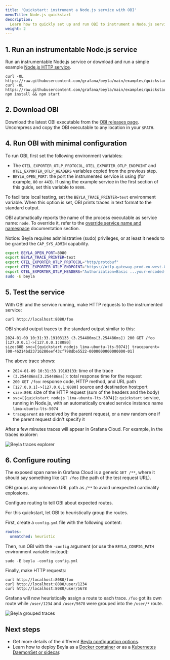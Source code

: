 ```yaml
---
title: 'Quickstart: instrument a Node.js service with OBI'
menuTitle: Node.js quickstart
description:
  Learn how to quickly set up and run OBI to instrument a Node.js service
weight: 2
---
```


## 1. Run an instrumentable Node.js service

Run an instrumentable Node.js service or download and run a simple example
[Node.js HTTP service](https://github.com/grafana/beyla/tree/main/examples/quickstart/nodejs).

```
curl -OL https://raw.githubusercontent.com/grafana/beyla/main/examples/quickstart/nodejs/package.json
curl -OL https://raw.githubusercontent.com/grafana/beyla/main/examples/quickstart/nodejs/quickstart.js
npm install && npm start
```

## 2. Download OBI

Download the latest OBI executable from the
[OBI releases page](https://github.com/grafana/beyla/releases). Uncompress and
copy the OBI executable to any location in your `$PATH`.

## 4. Run OBI with minimal configuration

To run OBI, first set the following environment variables:

- The `OTEL_EXPORTER_OTLP_PROTOCOL`, `OTEL_EXPORTER_OTLP_ENDPOINT` and
  `OTEL_EXPORTER_OTLP_HEADERS` variables copied from the previous step.
- `BEYLA_OPEN_PORT`: the port the instrumented service is using (for example,
  `80` or `443`). If using the example service in the first section of this
  guide, set this variable to `8080`.

To facilitate local testing, set the `BEYLA_TRACE_PRINTER=text` environment
variable. When this option is set, OBI prints traces in text format to the
standard output.

OBI automatically reports the name of the process executable as service name:
`node`. To override it, refer to the
[override service name and namespace](../configure/service-discovery#override-service-name-and-namespace)
documentation section.

Notice: Beyla requires administrative (sudo) privileges, or at least it needs to
be granted the `CAP_SYS_ADMIN` capability.

```sh
export BEYLA_OPEN_PORT=8080
export BEYLA_TRACE_PRINTER=text
export OTEL_EXPORTER_OTLP_PROTOCOL="http/protobuf"
export OTEL_EXPORTER_OTLP_ENDPOINT="https://otlp-gateway-prod-eu-west-0.grafana.net/otlp"
export OTEL_EXPORTER_OTLP_HEADERS="Authorization=Basic ...your-encoded-credentials..."
sudo -E beyla
```

## 5. Test the service

With OBI and the service running, make HTTP requests to the instrumented
service:

```
curl http://localhost:8080/foo
```

OBI should output traces to the standard output similar to this:

```
2024-01-09 10:31:33.19103133 (3.254486ms[3.254486ms]) 200 GET /foo [127.0.0.1]->[127.0.0.1:8080]
size:80B svc=[{quickstart nodejs lima-ubuntu-lts-5074}] traceparent=[00-46214bd23716280eef43cf798dbe5522-0000000000000000-01]
```

The above trace shows:

- `2024-01-09 10:31:33.19103133`: time of the trace
- `(3.254486ms[3.254486ms])`: total response time for the request
- `200 GET /foo`: response code, HTTP method, and URL path
- `[127.0.0.1]->[127.0.0.1:8080]` source and destination host:port
- `size:80B`: size of the HTTP request (sum of the headers and the body)
- `svc=[{quickstart nodejs lima-ubuntu-lts-5074}]`: `quickstart` service,
  running in Node.js, with an automatically created service instance name
  `lima-ubuntu-lts-5074`
- `traceparent` as received by the parent request, or a new random one if the
  parent request didn't specify it

After a few minutes traces will appear in Grafana Cloud. For example, in the
traces explorer:

![Beyla traces explorer](https://grafana.com/media/docs/grafana-cloud/beyla/quickstart/trace-generic.png)

## 6. Configure routing

The exposed span name in Grafana Cloud is a generic `GET /**`, where it should
say something like `GET /foo` (the path of the test request URL).

OBI groups any unknown URL path as `/**` to avoid unexpected cardinality
explosions.

Configure routing to tell OBI about expected routes.

For this quickstart, let OBI to heuristically group the routes.

First, create a `config.yml` file with the following content:

```yml
routes:
  unmatched: heuristic
```

Then, run OBI with the `-config` argument (or use the `BEYLA_CONFIG_PATH`
environment variable instead):

```
sudo -E beyla -config config.yml
```

Finally, make HTTP requests:

```
curl http://localhost:8080/foo
curl http://localhost:8080/user/1234
curl http://localhost:8080/user/5678
```

Grafana will now heuristically assign a route to each trace. `/foo` got its own
route while `/user/1234` and `/user/5678` were grouped into the `/user/*` route.

![Beyla grouped traces](https://grafana.com/media/docs/grafana-cloud/beyla/quickstart/grouped-traces.png)

## Next steps

- Get more details of the different
  [Beyla configuration options](../../configure/).
- Learn how to deploy Beyla as a [Docker container](../../setup/docker/) or as a
  [Kubernetes DaemonSet or sidecar](../../setup/kubernetes/).
